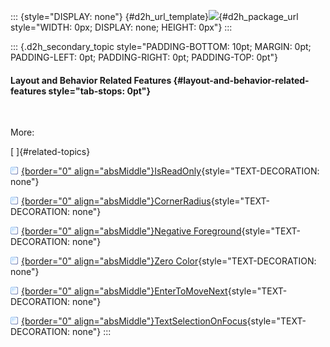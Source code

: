 ::: {style="DISPLAY: none"}
[](ms-xhelp:///?Id=d2h_url_template){#d2h_url_template}![](!package_url!){#d2h_package_url style="WIDTH: 0px; DISPLAY: none; HEIGHT: 0px"}
:::

::: {.d2h_secondary_topic style="PADDING-BOTTOM: 10pt; MARGIN: 0pt; PADDING-LEFT: 0pt; PADDING-RIGHT: 0pt; PADDING-TOP: 0pt"}
#### Layout and Behavior Related Features {#layout-and-behavior-related-features style="tab-stops: 0pt"}

 

More:

[ ]{#related-topics}

[![](button.gif){border="0" align="absMiddle"}IsReadOnly](ms-xhelp:///?Id=a20ca235-70a2-44f8-845b-25578e1d510e){style="TEXT-DECORATION: none"}

[![](button.gif){border="0" align="absMiddle"}CornerRadius](ms-xhelp:///?Id=62160e8d-0d86-4d86-8f31-2e95d2adc964){style="TEXT-DECORATION: none"}

[![](button.gif){border="0" align="absMiddle"}Negative Foreground](ms-xhelp:///?Id=1227f833-c9a0-4862-ab58-fcd7ae3c42b7){style="TEXT-DECORATION: none"}

[![](button.gif){border="0" align="absMiddle"}Zero Color](ms-xhelp:///?Id=da2915a1-4f35-4b69-a2e0-635a4e67a067){style="TEXT-DECORATION: none"}

[![](button.gif){border="0" align="absMiddle"}EnterToMoveNext](ms-xhelp:///?Id=7bd2db75-2fb1-4293-9633-b3926f79c0ae){style="TEXT-DECORATION: none"}

[![](button.gif){border="0" align="absMiddle"}TextSelectionOnFocus](ms-xhelp:///?Id=dc49e876-360c-4b3e-bf87-688523008727){style="TEXT-DECORATION: none"}
:::

